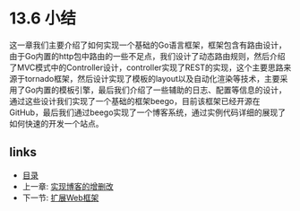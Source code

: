 # 13.6 小结
这一章我们主要介绍了如何实现一个基础的Go语言框架，框架包含有路由设计，由于Go内置的http包中路由的一些不足点，我们设计了动态路由规则，然后介绍了MVC模式中的Controller设计，controller实现了REST的实现，这个主要思路来源于tornado框架，然后设计实现了模板的layout以及自动化渲染等技术，主要采用了Go内置的模板引擎，最后我们介绍了一些辅助的日志、配置等信息的设计，通过这些设计我们实现了一个基础的框架beego，目前该框架已经开源在GitHub，最后我们通过beego实现了一个博客系统，通过实例代码详细的展现了如何快速的开发一个站点。

## links
   * [目录](<preface.md>)
   * 上一章: [实现博客的增删改](<13.5.md>)
   * 下一节: [扩展Web框架](<14.0.md>)

